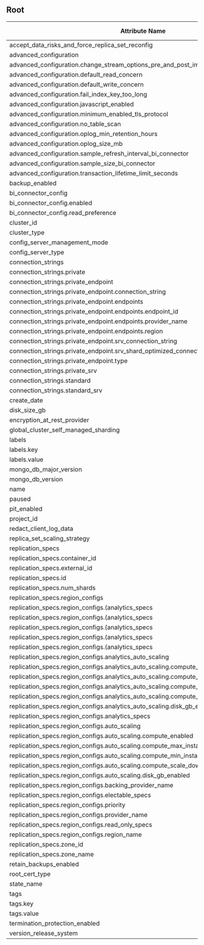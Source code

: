 
## Root

Attribute Name|SDKv2-Computability
---|---
accept_data_risks_and_force_replica_set_reconfig|optional
advanced_configuration|computed_optional
advanced_configuration.change_stream_options_pre_and_post_images_expire_after_seconds|optional
advanced_configuration.default_read_concern|computed_optional
advanced_configuration.default_write_concern|computed_optional
advanced_configuration.fail_index_key_too_long|computed_optional
advanced_configuration.javascript_enabled|computed_optional
advanced_configuration.minimum_enabled_tls_protocol|computed_optional
advanced_configuration.no_table_scan|computed_optional
advanced_configuration.oplog_min_retention_hours|optional
advanced_configuration.oplog_size_mb|computed_optional
advanced_configuration.sample_refresh_interval_bi_connector|computed_optional
advanced_configuration.sample_size_bi_connector|computed_optional
advanced_configuration.transaction_lifetime_limit_seconds|computed_optional
backup_enabled|computed_optional
bi_connector_config|computed_optional
bi_connector_config.enabled|computed_optional
bi_connector_config.read_preference|computed_optional
cluster_id|computed
cluster_type|required
config_server_management_mode|computed_optional
config_server_type|computed
connection_strings|computed
connection_strings.private|computed
connection_strings.private_endpoint|computed
connection_strings.private_endpoint.connection_string|computed
connection_strings.private_endpoint.endpoints|computed
connection_strings.private_endpoint.endpoints.endpoint_id|computed
connection_strings.private_endpoint.endpoints.provider_name|computed
connection_strings.private_endpoint.endpoints.region|computed
connection_strings.private_endpoint.srv_connection_string|computed
connection_strings.private_endpoint.srv_shard_optimized_connection_string|computed
connection_strings.private_endpoint.type|computed
connection_strings.private_srv|computed
connection_strings.standard|computed
connection_strings.standard_srv|computed
create_date|computed
disk_size_gb|computed_optional
encryption_at_rest_provider|computed_optional
global_cluster_self_managed_sharding|computed_optional
labels|optional
labels.key|optional
labels.value|optional
mongo_db_major_version|computed_optional
mongo_db_version|computed
name|required
paused|computed_optional
pit_enabled|computed_optional
project_id|required
redact_client_log_data|computed_optional
replica_set_scaling_strategy|computed_optional
replication_specs|required
replication_specs.container_id|computed
replication_specs.external_id|computed
replication_specs.id|computed
replication_specs.num_shards|optional
replication_specs.region_configs|required
replication_specs.region_configs.(analytics_specs|electable_specs|read_only_specs).disk_iops|computed_optional
replication_specs.region_configs.(analytics_specs|electable_specs|read_only_specs).disk_size_gb|computed_optional
replication_specs.region_configs.(analytics_specs|electable_specs|read_only_specs).ebs_volume_type|computed_optional
replication_specs.region_configs.(analytics_specs|electable_specs|read_only_specs).instance_size|required
replication_specs.region_configs.(analytics_specs|electable_specs|read_only_specs).node_count|optional
replication_specs.region_configs.analytics_auto_scaling|computed_optional
replication_specs.region_configs.analytics_auto_scaling.compute_enabled|computed_optional
replication_specs.region_configs.analytics_auto_scaling.compute_max_instance_size|computed_optional
replication_specs.region_configs.analytics_auto_scaling.compute_min_instance_size|computed_optional
replication_specs.region_configs.analytics_auto_scaling.compute_scale_down_enabled|computed_optional
replication_specs.region_configs.analytics_auto_scaling.disk_gb_enabled|computed_optional
replication_specs.region_configs.analytics_specs|computed_optional
replication_specs.region_configs.auto_scaling|computed_optional
replication_specs.region_configs.auto_scaling.compute_enabled|computed_optional
replication_specs.region_configs.auto_scaling.compute_max_instance_size|computed_optional
replication_specs.region_configs.auto_scaling.compute_min_instance_size|computed_optional
replication_specs.region_configs.auto_scaling.compute_scale_down_enabled|computed_optional
replication_specs.region_configs.auto_scaling.disk_gb_enabled|computed_optional
replication_specs.region_configs.backing_provider_name|optional
replication_specs.region_configs.electable_specs|computed_optional
replication_specs.region_configs.priority|required
replication_specs.region_configs.provider_name|required
replication_specs.region_configs.read_only_specs|computed_optional
replication_specs.region_configs.region_name|required
replication_specs.zone_id|computed
replication_specs.zone_name|optional
retain_backups_enabled|optional
root_cert_type|computed_optional
state_name|computed
tags|optional
tags.key|required
tags.value|required
termination_protection_enabled|computed_optional
version_release_system|computed_optional